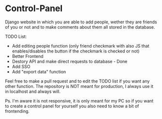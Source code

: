 # Control-Panel
Django website in which you are able to add people, wether they are friends of you or not and to make comments about them all stored in the database. 

TODO List:

- Add editing people function (only friend checkmark with also JS that enables/disables the button if the checkmark is checked or not)
- Better Frontend
- Destory API and make direct requests to database - Done
- Add SSO
- Add "export data" function


Feel free to make a pull request and to edit the TODO list if you want any other function. The repository is NOT meant for production, I always use it in localhost and always will.

Ps. I'm aware it is not responsive, it is only meant for my PC so if you want to create a control panel for yourself you also need to know a bit of frontending.
